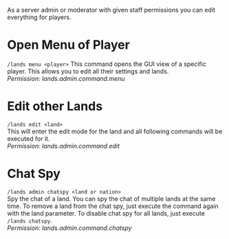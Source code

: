 As a server admin or moderator with given staff permissions you can edit everything for players.

# Open Menu of Player
`/lands menu <player>`
This command opens the GUI view of a specific player. This allows you to edit all their settings and lands.\
*Permission: lands.admin.command.menu*

# Edit other Lands
`/lands edit <land>`\
This will enter the edit mode for the land and all following commands will be executed for it.\
*Permission: lands.admin.command.edit*

# Chat Spy
`/lands admin chatspy <land or nation>`\
Spy the chat of a land. You can spy the chat of multiple lands at the same time. To remove a land from the chat spy, just execute the command again with the land parameter. To disable chat spy for all lands, just execute `/lands chatspy`.\
*Permission: lands.admin.command.chatspy*
